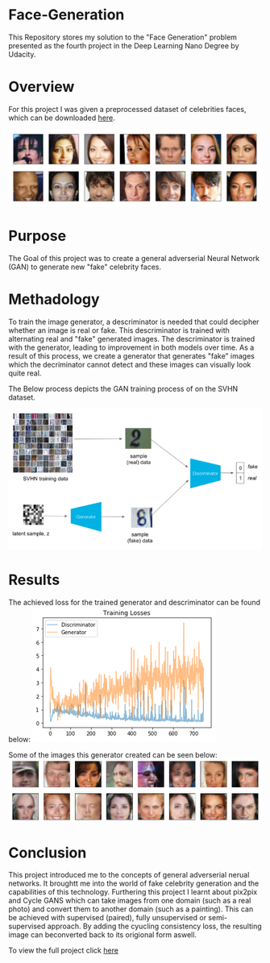 # Face-Generation
This Repository stores my solution to the "Face Generation" problem presented as the fourth project in the Deep Learning Nano Degree by Udacity.

# Overview
For this project I was given a preprocessed dataset of celebrities faces, which can be downloaded [here]("https://s3.amazonaws.com/video.udacity-data.com/topher/2018/November/5be7eb6f_processed-celeba-small/processed-celeba-small.zip"). 

![](assets/image1.png)

# Purpose
The Goal of this project was to create a general adverserial Neural Network (GAN) to generate new "fake" celebrity faces.

# Methadology
To train the image generator, a descriminator is needed that could decipher whether an image is real or fake. This descriminator is trained with alternating real and "fake" generated images. The descriminator is trained with the generator, leading to improvement in both models over time. As a result of this process, we create a generator that generates "fake" images which the decriminator cannot detect and these images can visually look quite real.

The Below process depicts the GAN training process of on the SVHN dataset.

![](assets/image2.png)

# Results 
The achieved loss for the trained generator and descriminator can be found below:
![](assets/image3.png)

Some of the images this generator created can be seen below:
![](assets/image4.png)

# Conclusion
This project introduced me to the concepts of general adverserial nerual networks. It broughtt me into the world of fake celebrity generation and the capabilities of this technology. Furthering this project I learnt about pix2pix and Cycle GANS which can take images from one domain (such as a real photo) and convert them to another domain (such as a painting). This can be achieved with supervised (paired), fully unsupervised or semi-supervised approach. By adding the cyucling consistency loss, the resulting image can beconverted back to its origional form aswell.

To view the full project click [here]() 
